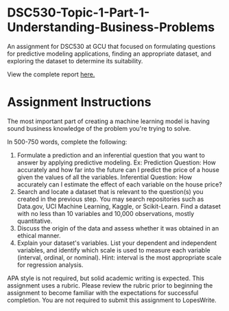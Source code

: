 # DSC530-Topic-1-Part-1-Understanding-Business-Problems
 An assignment for DSC530 at GCU that focused on formulating questions for predictive modeling applications, finding an appropriate dataset, and exploring the dataset to determine its suitability.

View the complete report [here.](https://github.com/jhould007/DSC530-Part-1-Understanding-Business-Problems/blob/main/Part%201%20Understanding%20Business%20Problems.ipynb)

# Assignment Instructions
The most important part of creating a machine learning model is having sound business knowledge of the problem you're trying to solve.

In 500-750 words, complete the following:
1. Formulate a prediction and an inferential question that you want to answer by applying predictive modeling. Ex: Prediction Question: How accurately and how far into the future can I predict the price of a house given the values of all the variables. Inferential Question: How accurately can I estimate the effect of each variable on the house price?
2. Search and locate a dataset that is relevant to the question(s) you created in the previous step. You may search repositories such as Data.gov, UCI Machine Learning, Kaggle, or Scikit-Learn. Find a dataset with no less than 10 variables and 10,000 observations, mostly quantitative.
3. Discuss the origin of the data and assess whether it was obtained in an ethical manner.
4. Explain your dataset's variables. List your dependent and independent variables, and identify which scale is used to measure each variable (interval, ordinal, or nominal). Hint: interval is the most appropriate scale for regression analysis.

APA style is not required, but solid academic writing is expected. This assignment uses a rubric. Please review the rubric prior to beginning the assignment to become familiar with the expectations for successful completion. You are not required to submit this assignment to LopesWrite.
